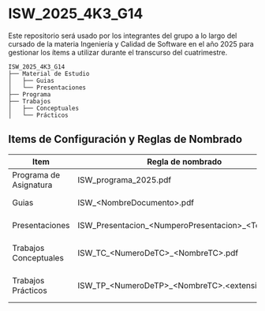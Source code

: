 # ISW_2025_4K3_G14
Este repositorio será usado por los integrantes del grupo a lo largo del cursado de la materia Ingeniería y Calidad de Software en el año 2025 para gestionar los ítems a utilizar durante el transcurso del cuatrimestre.

```
ISW_2025_4K3_G14
├── Material de Estudio
│   ├── Guias
│   └── Presentaciones
├── Programa
├── Trabajos
│   ├── Conceptuales
│   └── Prácticos
```

## Items de Configuración y Reglas de Nombrado

| Item        | Regla de nombrado                        | Tipo            |
|-------------|------------------------------------------|-----------------|
| Programa de Asignatura | ISW_programa_2025.pdf         | Documento       |
| Guias          | ISW_\<NombreDocumento\>.pdf                | Recurso de estudio       |
| Presentaciones | ISW_Presentacion_\<NumperoPresentacion\>_\<Tema\>.pdf       | Recurso de estudio |
| Trabajos Conceptuales   | ISW_TC_\<NumeroDeTC\>_\<NombreTC\>.pdf   | Recurso de realizacion propia|
| Trabajos Prácticos  | ISW_TP_\<NumeroDeTP\>_\<NombreTC\>.\<extensión\>      | Recurso de realizacion propia         |
